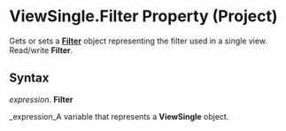 
# ViewSingle.Filter Property (Project)

Gets or sets a  **[Filter](abcd72a7-b86b-783e-16e0-f50a48b1fed2.md)** object representing the filter used in a single view. Read/write **Filter**.


## Syntax

 _expression_. **Filter**

 _expression_A variable that represents a  **ViewSingle** object.

